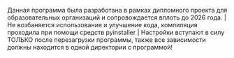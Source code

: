 Данная программа была разработана в рамках дипломного проекта для образовательных организаций и сопровождается вплоть до 2026 года. | Не возбаняется использование и улучшение кода, компиляция проходила при помощи средств pyinstaller | Настройки вступают в силу ТОЛЬКО после перезагрузки программы, также все зависимости должны находится в одной директории с программой!
